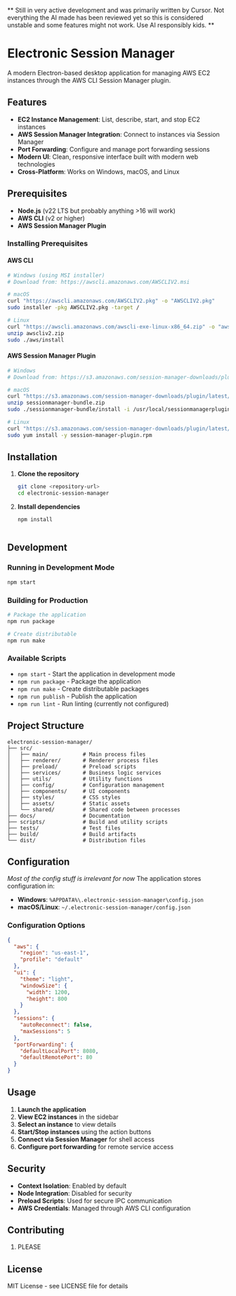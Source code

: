 ** Still in very active development and was primarily written by Cursor. Not everything the AI made has been reviewed yet so this is considered unstable and some features might not work.  Use AI responsibly kids. **



# Electronic Session Manager

A modern Electron-based desktop application for managing AWS EC2 instances through the AWS CLI Session Manager plugin.

## Features

- **EC2 Instance Management**: List, describe, start, and stop EC2 instances
- **AWS Session Manager Integration**: Connect to instances via Session Manager
- **Port Forwarding**: Configure and manage port forwarding sessions
- **Modern UI**: Clean, responsive interface built with modern web technologies
- **Cross-Platform**: Works on Windows, macOS, and Linux

## Prerequisites

- **Node.js** (v22 LTS but probably anything >16 will work)
- **AWS CLI** (v2 or higher)
- **AWS Session Manager Plugin**

### Installing Prerequisites

#### AWS CLI
```bash
# Windows (using MSI installer)
# Download from: https://awscli.amazonaws.com/AWSCLIV2.msi

# macOS
curl "https://awscli.amazonaws.com/AWSCLIV2.pkg" -o "AWSCLIV2.pkg"
sudo installer -pkg AWSCLIV2.pkg -target /

# Linux
curl "https://awscli.amazonaws.com/awscli-exe-linux-x86_64.zip" -o "awscliv2.zip"
unzip awscliv2.zip
sudo ./aws/install
```

#### AWS Session Manager Plugin
```bash
# Windows
# Download from: https://s3.amazonaws.com/session-manager-downloads/plugin/latest/windows/SessionManagerPluginSetup.exe

# macOS
curl "https://s3.amazonaws.com/session-manager-downloads/plugin/latest/mac/sessionmanager-bundle.zip" -o "sessionmanager-bundle.zip"
unzip sessionmanager-bundle.zip
sudo ./sessionmanager-bundle/install -i /usr/local/sessionmanagerplugin -b /usr/local/bin/session-manager-plugin

# Linux
curl "https://s3.amazonaws.com/session-manager-downloads/plugin/latest/linux_64bit/session-manager-plugin.rpm" -o "session-manager-plugin.rpm"
sudo yum install -y session-manager-plugin.rpm
```

## Installation

1. **Clone the repository**
   ```bash
   git clone <repository-url>
   cd electronic-session-manager
   ```

2. **Install dependencies**
   ```bash
   npm install
   ```
   ```

## Development

### Running in Development Mode
```bash
npm start
```

### Building for Production
```bash
# Package the application
npm run package

# Create distributable
npm run make
```

### Available Scripts
- `npm start` - Start the application in development mode
- `npm run package` - Package the application
- `npm run make` - Create distributable packages
- `npm run publish` - Publish the application
- `npm run lint` - Run linting (currently not configured)

## Project Structure

```
electronic-session-manager/
├── src/
│   ├── main/           # Main process files
│   ├── renderer/       # Renderer process files
│   ├── preload/        # Preload scripts
│   ├── services/       # Business logic services
│   ├── utils/          # Utility functions
│   ├── config/         # Configuration management
│   ├── components/     # UI components
│   ├── styles/         # CSS styles
│   ├── assets/         # Static assets
│   └── shared/         # Shared code between processes
├── docs/               # Documentation
├── scripts/            # Build and utility scripts
├── tests/              # Test files
├── build/              # Build artifacts
└── dist/               # Distribution files
```

## Configuration

*Most of the config stuff is irrelevant for now*
The application stores configuration in:
- **Windows**: `%APPDATA%\.electronic-session-manager\config.json`
- **macOS/Linux**: `~/.electronic-session-manager/config.json`

### Configuration Options

```json
{
  "aws": {
    "region": "us-east-1",
    "profile": "default"
  },
  "ui": {
    "theme": "light",
    "windowSize": {
      "width": 1200,
      "height": 800
    }
  },
  "sessions": {
    "autoReconnect": false,
    "maxSessions": 5
  },
  "portForwarding": {
    "defaultLocalPort": 8080,
    "defaultRemotePort": 80
  }
}
```

## Usage

1. **Launch the application**
2. **View EC2 instances** in the sidebar
3. **Select an instance** to view details
4. **Start/Stop instances** using the action buttons
5. **Connect via Session Manager** for shell access
6. **Configure port forwarding** for remote service access

## Security

- **Context Isolation**: Enabled by default
- **Node Integration**: Disabled for security
- **Preload Scripts**: Used for secure IPC communication
- **AWS Credentials**: Managed through AWS CLI configuration

## Contributing

1. PLEASE

## License

MIT License - see LICENSE file for details
 